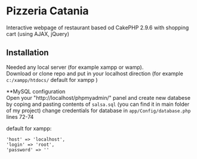 # Pizzeria Catania

Interactive webpage of restaurant based od CakePHP 2.9.6
with shopping cart (using AJAX, jQuery)



## Installation


Needed any local server (for example xampp or wamp).  
Download or clone repo and put in your localhost direction 
(for example `c:/xampp/htdocs/` default for xampp )

**MySQL configuration   
Open your "http://localhost/phpmyadmin/" panel and create new databese by coping and pasting contents of `salsa.sql` (you can find it in main folder of my project)
change credentials for database in ```app/Config/database.php``` lines 72-74

default for xampp: 
```
'host' => 'localhost',
'login' => 'root',
'password' => ''
```